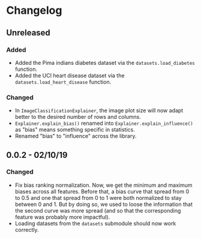 # Changelog

## Unreleased

### Added

* Added the Pima indians diabetes dataset via the `datasets.load_diabetes` function.
* Added the UCI heart disease dataset via the `datasets.load_heart_disease` function.

### Changed

* In `ImageClassificationExplainer`, the image plot size will now adapt better to the desired number of rows and columns.
* `Explainer.explain_bias()` renamed into `Explainer.explain_influence()` as "bias" means something specific in statistics.
* Renamed "bias" to "influence" across the library.

## 0.0.2 - 02/10/19

### Changed

* Fix bias ranking normalization. Now, we get the minimum and maximum biases
across all features. Before that, a bias curve that spread from 0 to 0.5
and one that spread from 0 to 1 were both normalized to stay between 0 and 1. But
by doing so, we used to loose the information that the second curve was more spread
(and so that the corresponding feature was probably more impactful).
* Loading datasets from the `datasets` submodule should now work correctly.
